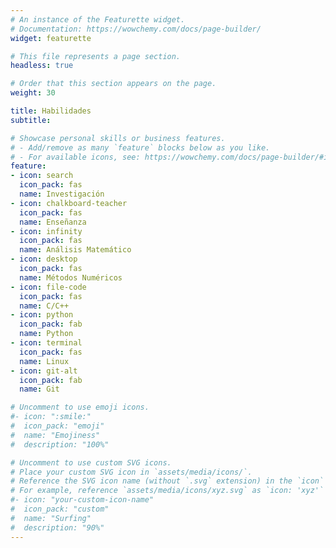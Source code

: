 ```yaml
---
# An instance of the Featurette widget.
# Documentation: https://wowchemy.com/docs/page-builder/
widget: featurette

# This file represents a page section.
headless: true

# Order that this section appears on the page.
weight: 30

title: Habilidades 
subtitle:

# Showcase personal skills or business features.
# - Add/remove as many `feature` blocks below as you like.
# - For available icons, see: https://wowchemy.com/docs/page-builder/#icons
feature:
- icon: search
  icon_pack: fas
  name: Investigación
- icon: chalkboard-teacher
  icon_pack: fas
  name: Enseñanza
- icon: infinity
  icon_pack: fas
  name: Análisis Matemático
- icon: desktop
  icon_pack: fas
  name: Métodos Numéricos
- icon: file-code
  icon_pack: fas
  name: C/C++
- icon: python
  icon_pack: fab
  name: Python
- icon: terminal
  icon_pack: fas
  name: Linux
- icon: git-alt
  icon_pack: fab
  name: Git

# Uncomment to use emoji icons.
#- icon: ":smile:"
#  icon_pack: "emoji"
#  name: "Emojiness"
#  description: "100%"  

# Uncomment to use custom SVG icons.
# Place your custom SVG icon in `assets/media/icons/`.
# Reference the SVG icon name (without `.svg` extension) in the `icon` field.
# For example, reference `assets/media/icons/xyz.svg` as `icon: 'xyz'`
#- icon: "your-custom-icon-name"
#  icon_pack: "custom"
#  name: "Surfing"
#  description: "90%"
---
```

